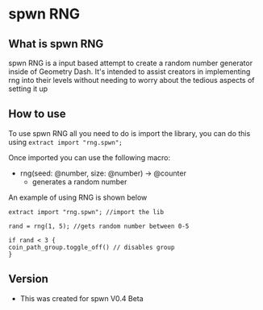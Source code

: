 # spwn RNG

## What is spwn RNG
 
spwn RNG is a input based attempt to create a random number generator inside of Geometry Dash. It's intended to assist creators in implementing rng into their levels without needing to worry about the tedious aspects of setting it up

## How to use

To use spwn RNG all you need to do is import the library, you can do this using `extract import "rng.spwn";`

Once imported you can use the following macro:

- rng(seed: @number, size: @number) -> @counter  
    - generates a random number

An example of using RNG is shown below
```spwn
extract import "rng.spwn"; //import the lib

rand = rng(1, 5); //gets random number between 0-5

if rand < 3 {
coin_path_group.toggle_off() // disables group
}
```

## Version

- This was created for spwn V0.4 Beta
